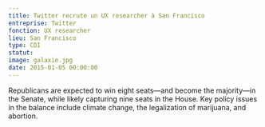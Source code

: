```yaml
---
title: Twitter recrute un UX researcher à San Francisco
entreprise: Twitter
fonction: UX researcher
lieu: San Francisco
type: CDI
statut: 
image: galaxie.jpg
date: 2015-01-05 00:00:00
---
```

Republicans are expected to win eight seats—and become the majority—in the Senate, while likely capturing nine seats in the House. Key policy issues in the balance include climate change, the legalization of marijuana, and abortion. 